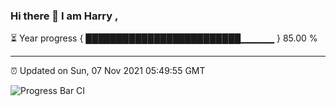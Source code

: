 ### Hi there 👋 I am Harry , 

⏳ Year progress { █████████████████████████▁▁▁▁▁ } 85.00 %

---

⏰ Updated on Sun, 07 Nov 2021 05:49:55 GMT

![Progress Bar CI](https://github.com/duykhang68/duykhang68/workflows/Progress%20Bar%20CI/badge.svg)
